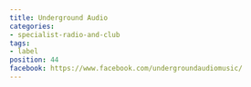 ```yaml
---
title: Underground Audio
categories:
- specialist-radio-and-club
tags:
- label
position: 44
facebook: https://www.facebook.com/undergroundaudiomusic/
---
```


